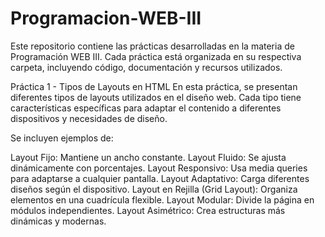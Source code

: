 # Programacion-WEB-III
Este repositorio contiene las prácticas desarrolladas en la materia de Programación WEB III. Cada práctica está organizada en su respectiva carpeta, incluyendo código, documentación y recursos utilizados.


Práctica 1 - Tipos de Layouts en HTML
En esta práctica, se presentan diferentes tipos de layouts utilizados en el diseño web. Cada tipo tiene características específicas para adaptar el contenido a diferentes dispositivos y necesidades de diseño.

Se incluyen ejemplos de:

Layout Fijo: Mantiene un ancho constante.
Layout Fluido: Se ajusta dinámicamente con porcentajes.
Layout Responsivo: Usa media queries para adaptarse a cualquier pantalla.
Layout Adaptativo: Carga diferentes diseños según el dispositivo.
Layout en Rejilla (Grid Layout): Organiza elementos en una cuadrícula flexible.
Layout Modular: Divide la página en módulos independientes.
Layout Asimétrico: Crea estructuras más dinámicas y modernas.
